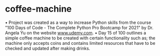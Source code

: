 # coffee-machine
• Project was created as a way to increase Python skills from the course "100 Days of Code - The Complete Python Pro Bootcamp for 2021" by Dr. Angela Yu on the website www.udemy.com.
• Day 15 of 100 outlines a simple coffee machine to be created with certain functionality such as; the machine only accepts coins and contains limited resources that have to be checked and updated after making drinks.

